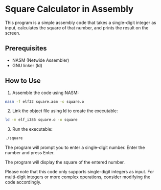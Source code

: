 # Square Calculator in Assembly

This program is a simple assembly code that takes a single-digit integer as input, calculates the square of that number, and prints the result on the screen.

## Prerequisites
-   NASM (Netwide Assembler)
-   GNU linker (ld)
## How to Use

1. Assemble the code using NASM:

```bash
nasm -f elf32 square.asm -o square.o
```

2.  Link the object file using ld to create the executable:

```bash
ld -m elf_i386 square.o -o square
```

3.  Run the executable:

```bash
./square
```

The program will prompt you to enter a single-digit number. Enter the number and press Enter.

The program will display the square of the entered number.

Please note that this code only supports single-digit integers as input. For multi-digit integers or more complex operations, consider modifying the code accordingly.